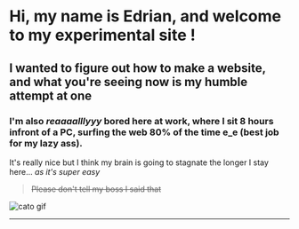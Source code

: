 # Hi, my name is Edrian, and welcome to my experimental site !

## I wanted to figure out how to make a website, and what you're seeing now is my humble attempt at one

### I'm also *reaaaalllyyy* bored here at work, where I sit 8 hours infront of a PC, surfing the web 80% of the time e_e (best job for my lazy ass).

It's really nice but I think my brain is going to stagnate the longer I stay here... _as it's super easy_

> ~~Please don't tell my boss I said that~~

![cato gif](https://kedbin.github.io/exp01/img/giphy.gif "Take this as a bribe")


----
